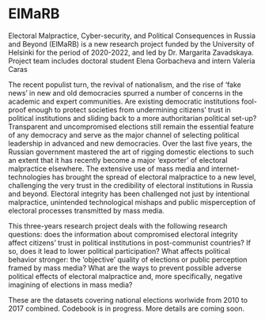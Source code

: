 # ElMaRB
Electoral Malpractice, Cyber-security, and Political Consequences in Russia and Beyond (ElMaRB) is a new research project funded by the University of Helsinki for the period of  2020-2022, and led by Dr. Margarita Zavadskaya. Project team includes doctoral student Elena Gorbacheva and intern Valeria Caras

The recent populist turn, the revival of nationalism, and the rise of ‘fake news’ in new and old democracies spurred a number of concerns in the academic and expert communities. Are existing democratic institutions fool-proof enough to protect societies from undermining citizens’ trust in political institutions and sliding back to a more authoritarian political set-up? Transparent and uncompromised elections still remain the essential feature of any democracy and serve as the major channel of selecting political leadership in advanced and new democracies. Over the last five years, the Russian government mastered the art of rigging domestic elections to such an extent that it has recently become a major ‘exporter’ of electoral malpractice elsewhere. The extensive use of mass media and internet-technologies has brought the spread of electoral malpractice to a new level, challenging the very trust in the credibility of electoral institutions in Russia and beyond. Electoral integrity has been challenged not just by intentional malpractice, unintended technological mishaps and public misperception of electoral processes transmitted by mass media.

This three-years research project deals with the following research questions: does the information about compromised electoral integrity affect citizens’ trust in political institutions in post-communist countries? If so, does it lead to lower political participation? What affects political behavior stronger: the ‘objective’ quality of elections or public perception framed by mass media? What are the ways to prevent possible adverse political effects of electoral malpractice and, more specifically, negative imagining of elections in mass media?

 These are the datasets covering national elections worlwide from 2010 to 2017 combined. Codebook is in progress. More details are coming soon.
